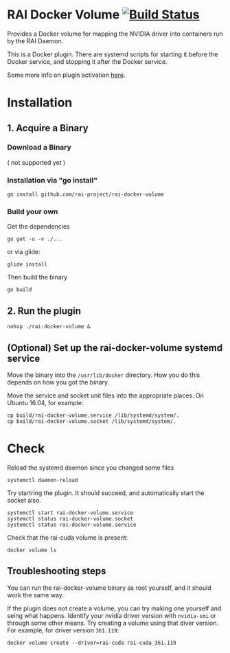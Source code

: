 # RAI Docker Volume [![Build Status](https://travis-ci.org/rai-project/rai-docker-volume.svg?branch=master)](https://travis-ci.org/rai-project/rai-docker-volume)

Provides a Docker volume for mapping the NVIDIA driver into containers run by the RAI Daemon.

This is a Docker plugin. There are systemd scripts for starting it before the Docker service, and stopping it after the Docker service.

Some more info on plugin activation [here](https://docs.docker.com/engine/extend/plugin_api/#plugin-activation).

# Installation

## 1. Acquire a Binary

### Download a Binary

( not supported yet )

### Installation via "go install"

    go install github.com/rai-project/rai-docker-volume

### Build your own

Get the dependencies 

    go get -u -v ./...

or via glide:

    glide install

Then build the binary

    go build

## 2. Run the plugin

    nohup ./rai-docker-volume &

## (Optional) Set up the rai-docker-volume systemd service

Move the binary into the `/usr/lib/docker` directory. How you do this depends on how you got the binary.

Move the service and socket unit files into the appropriate places. On Ubuntu 16.04, for example:

    cp build/rai-docker-volume.service /lib/systemd/system/.
    cp build/rai-docker-volume.socket /lib/systemd/system/.

# Check
Reload the systemd daemon since you changed some files

    systemctl daemon-reload

Try startring the plugin. It should succeed, and automatically start the socket also.

    systemctl start rai-docker-volume.service
    systemctl status rai-docker-volume.socket
    systemctl status rai-docker-volume.service

Check that the rai-cuda volume is present:

    docker volume ls

## Troubleshooting steps


You can run the rai-docker-volume binary as root yourself, and it should work the same way.

If the plugin does not create a volume, you can try making one yourself and seing what happens.
Identify your nvidia driver version with `nvidia-smi` or through some other means.
Try creating a volume using that diver version. For example, for driver version `361.119`:

    docker volume create --driver=rai-cuda rai-cuda_361.119

